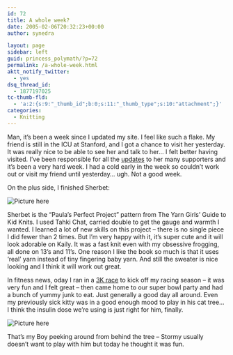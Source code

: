 ```yaml
---
id: 72
title: A whole week?
date: 2005-02-06T20:32:23+00:00
author: synedra

layout: page
sidebar: left
guid: princess_polymath/?p=72
permalink: /a-whole-week.html
aktt_notify_twitter:
  - yes
dsq_thread_id:
  - 1877197025
tc-thumb-fld:
  - 'a:2:{s:9:"_thumb_id";b:0;s:11:"_thumb_type";s:10:"attachment";}'
categories:
  - Knitting
---
```

Man, it&#8217;s been a week since I updated my site. I feel like such a flake. My friend is still in the ICU at Stanford, and I got a chance to visit her yesterday. It was really nice to be able to see her and talk to her&#8230; I felt better having visited. I&#8217;ve been responsible for all the [updates](http://susanupdates.domestigirl.com) to her many supporters and it&#8217;s been a very hard week. I had a cold early in the week so couldn&#8217;t work out or visit my friend until yesterday&#8230; ugh. Not a good week.
  
On the plus side, I finished Sherbet:
  
![Picture here](http://www.perlgoddess.com/blog/images/sherbet.jpg)
  
Sherbet is the &#8220;Paula&#8217;s Perfect Project&#8221; pattern from The Yarn Girls&#8217; Guide to Kid Knits. I used Tahki Chat, carried double to get the gauge and warmth I wanted. I learned a lot of new skills on this project &#8211; there is no single piece I did fewer than 2 times. But I&#8217;m very happy with it, it&#8217;s super cute and it will look adorable on Kaily. It was a fast knit even with my obsessive frogging, all done on 13&#8217;s and 11&#8217;s. One reason I like the book so much is that it uses &#8216;real&#8217; yarn instead of tiny fingering baby yarn. And still the sweater is nice looking and I think it will work out great.
  
In fitness news, oday I ran in a [3K race](http://fitness.domestigirl.com/) to kick off my racing season &#8211; it was very fun and I felt great &#8211; then came home to our super bowl party and had a bunch of yummy junk to eat. Just generally a good day all around. Even my previously sick kitty was in a good enough mood to play in his cat tree&#8230; I think the insulin dose we&#8217;re using is just right for him, finally.
  
![Picture here](http://www.perlgoddess.com/blog/images/storm2.jpg)
  
That&#8217;s my Boy peeking around from behind the tree &#8211; Stormy usually doesn&#8217;t want to play with him but today he thought it was fun.
